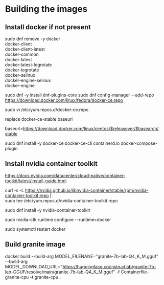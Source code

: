 # Building the images

## Install docker if not present

sudo dnf remove -y docker \
                  docker-client \
                  docker-client-latest \
                  docker-common \
                  docker-latest \
                  docker-latest-logrotate \
                  docker-logrotate \
                  docker-selinux \
                  docker-engine-selinux \
                  docker-engine


sudo dnf -y install dnf-plugins-core
sudo dnf config-manager --add-repo https://download.docker.com/linux/fedora/docker-ce.repo

sudo vi /etc/yum.repos.d/docker-ce.repo

replace docker-ce-stable baseurl

  baseurl=https://download.docker.com/linux/centos/$releasever/$basearch/stable

sudo dnf install -y docker-ce docker-ce-cli containerd.io docker-compose-plugin


## Install nvidia container toolkit

https://docs.nvidia.com/datacenter/cloud-native/container-toolkit/latest/install-guide.html

curl -s -L https://nvidia.github.io/libnvidia-container/stable/rpm/nvidia-container-toolkit.repo | \
  sudo tee /etc/yum.repos.d/nvidia-container-toolkit.repo

  sudo dnf install -y nvidia-container-toolkit

  sudo nvidia-ctk runtime configure --runtime=docker

  sudo systemctl restart docker

## Build granite image

docker build --build-arg MODEL_FILENANE="granite-7b-lab-Q4_K_M.gguf" --build-arg MODEL_DOWNLOAD_URL="https://huggingface.co/instructlab/granite-7b-lab-GGUF/resolve/main/granite-7b-lab-Q4_K_M.gguf"  -f Containerfile-granite-cpu -t granite-cpu . 
